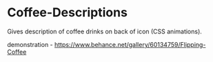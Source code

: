 # Coffee-Descriptions
Gives description of coffee drinks on back of icon (CSS animations).


demonstration - https://www.behance.net/gallery/60134759/Flipping-Coffee
